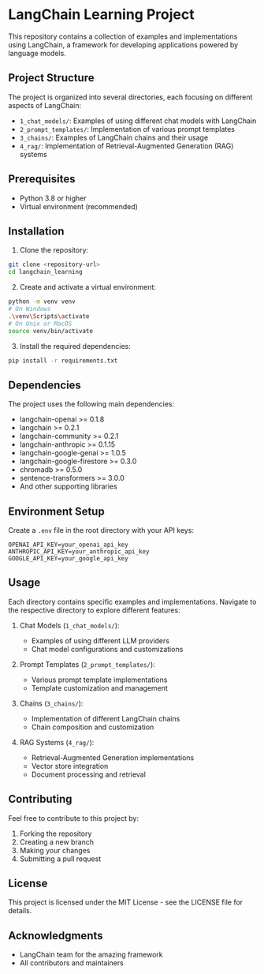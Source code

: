 # LangChain Learning Project

This repository contains a collection of examples and implementations using LangChain, a framework for developing applications powered by language models.

## Project Structure

The project is organized into several directories, each focusing on different aspects of LangChain:

- `1_chat_models/`: Examples of using different chat models with LangChain
- `2_prompt_templates/`: Implementation of various prompt templates
- `3_chains/`: Examples of LangChain chains and their usage
- `4_rag/`: Implementation of Retrieval-Augmented Generation (RAG) systems

## Prerequisites

- Python 3.8 or higher
- Virtual environment (recommended)

## Installation

1. Clone the repository:
```bash
git clone <repository-url>
cd langchain_learning
```

2. Create and activate a virtual environment:
```bash
python -m venv venv
# On Windows
.\venv\Scripts\activate
# On Unix or MacOS
source venv/bin/activate
```

3. Install the required dependencies:
```bash
pip install -r requirements.txt
```

## Dependencies

The project uses the following main dependencies:
- langchain-openai >= 0.1.8
- langchain >= 0.2.1
- langchain-community >= 0.2.1
- langchain-anthropic >= 0.1.15
- langchain-google-genai >= 1.0.5
- langchain-google-firestore >= 0.3.0
- chromadb >= 0.5.0
- sentence-transformers >= 3.0.0
- And other supporting libraries

## Environment Setup

Create a `.env` file in the root directory with your API keys:
```
OPENAI_API_KEY=your_openai_api_key
ANTHROPIC_API_KEY=your_anthropic_api_key
GOOGLE_API_KEY=your_google_api_key
```

## Usage

Each directory contains specific examples and implementations. Navigate to the respective directory to explore different features:

1. Chat Models (`1_chat_models/`):
   - Examples of using different LLM providers
   - Chat model configurations and customizations

2. Prompt Templates (`2_prompt_templates/`):
   - Various prompt template implementations
   - Template customization and management

3. Chains (`3_chains/`):
   - Implementation of different LangChain chains
   - Chain composition and customization

4. RAG Systems (`4_rag/`):
   - Retrieval-Augmented Generation implementations
   - Vector store integration
   - Document processing and retrieval

## Contributing

Feel free to contribute to this project by:
1. Forking the repository
2. Creating a new branch
3. Making your changes
4. Submitting a pull request

## License

This project is licensed under the MIT License - see the LICENSE file for details.

## Acknowledgments

- LangChain team for the amazing framework
- All contributors and maintainers
